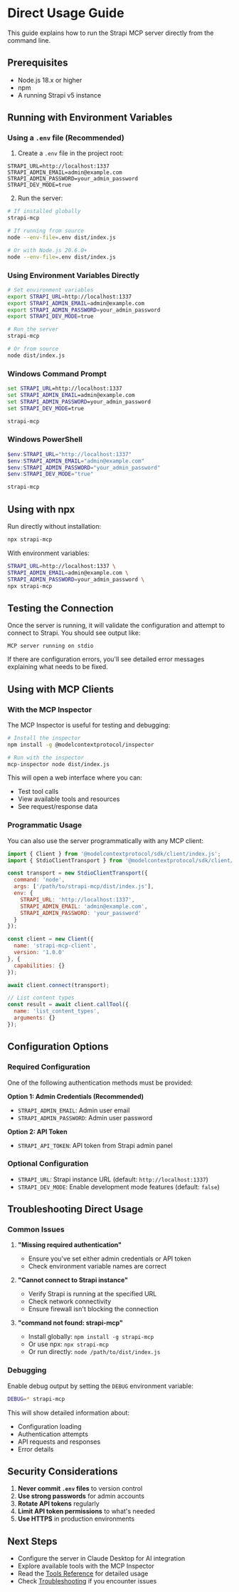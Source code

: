 # Direct Usage Guide

This guide explains how to run the Strapi MCP server directly from the command line.

## Prerequisites

- Node.js 18.x or higher
- npm
- A running Strapi v5 instance

## Running with Environment Variables

### Using a `.env` file (Recommended)

1. Create a `.env` file in the project root:
```env
STRAPI_URL=http://localhost:1337
STRAPI_ADMIN_EMAIL=admin@example.com
STRAPI_ADMIN_PASSWORD=your_admin_password
STRAPI_DEV_MODE=true
```

2. Run the server:
```bash
# If installed globally
strapi-mcp

# If running from source
node --env-file=.env dist/index.js

# Or with Node.js 20.6.0+
node --env-file=.env dist/index.js
```

### Using Environment Variables Directly

```bash
# Set environment variables
export STRAPI_URL=http://localhost:1337
export STRAPI_ADMIN_EMAIL=admin@example.com
export STRAPI_ADMIN_PASSWORD=your_admin_password
export STRAPI_DEV_MODE=true

# Run the server
strapi-mcp

# Or from source
node dist/index.js
```

### Windows Command Prompt

```cmd
set STRAPI_URL=http://localhost:1337
set STRAPI_ADMIN_EMAIL=admin@example.com
set STRAPI_ADMIN_PASSWORD=your_admin_password
set STRAPI_DEV_MODE=true

strapi-mcp
```

### Windows PowerShell

```powershell
$env:STRAPI_URL="http://localhost:1337"
$env:STRAPI_ADMIN_EMAIL="admin@example.com"
$env:STRAPI_ADMIN_PASSWORD="your_admin_password"
$env:STRAPI_DEV_MODE="true"

strapi-mcp
```

## Using with npx

Run directly without installation:

```bash
npx strapi-mcp
```

With environment variables:
```bash
STRAPI_URL=http://localhost:1337 \
STRAPI_ADMIN_EMAIL=admin@example.com \
STRAPI_ADMIN_PASSWORD=your_admin_password \
npx strapi-mcp
```

## Testing the Connection

Once the server is running, it will validate the configuration and attempt to connect to Strapi. You should see output like:

```
MCP server running on stdio
```

If there are configuration errors, you'll see detailed error messages explaining what needs to be fixed.

## Using with MCP Clients

### With the MCP Inspector

The MCP Inspector is useful for testing and debugging:

```bash
# Install the inspector
npm install -g @modelcontextprotocol/inspector

# Run with the inspector
mcp-inspector node dist/index.js
```

This will open a web interface where you can:
- Test tool calls
- View available tools and resources
- See request/response data

### Programmatic Usage

You can also use the server programmatically with any MCP client:

```javascript
import { Client } from '@modelcontextprotocol/sdk/client/index.js';
import { StdioClientTransport } from '@modelcontextprotocol/sdk/client/stdio.js';

const transport = new StdioClientTransport({
  command: 'node',
  args: ['/path/to/strapi-mcp/dist/index.js'],
  env: {
    STRAPI_URL: 'http://localhost:1337',
    STRAPI_ADMIN_EMAIL: 'admin@example.com',
    STRAPI_ADMIN_PASSWORD: 'your_password'
  }
});

const client = new Client({
  name: 'strapi-mcp-client',
  version: '1.0.0'
}, {
  capabilities: {}
});

await client.connect(transport);

// List content types
const result = await client.callTool({
  name: 'list_content_types',
  arguments: {}
});
```

## Configuration Options

### Required Configuration

One of the following authentication methods must be provided:

**Option 1: Admin Credentials (Recommended)**
- `STRAPI_ADMIN_EMAIL`: Admin user email
- `STRAPI_ADMIN_PASSWORD`: Admin user password

**Option 2: API Token**
- `STRAPI_API_TOKEN`: API token from Strapi admin panel

### Optional Configuration

- `STRAPI_URL`: Strapi instance URL (default: `http://localhost:1337`)
- `STRAPI_DEV_MODE`: Enable development mode features (default: `false`)

## Troubleshooting Direct Usage

### Common Issues

1. **"Missing required authentication"**
   - Ensure you've set either admin credentials or API token
   - Check environment variable names are correct

2. **"Cannot connect to Strapi instance"**
   - Verify Strapi is running at the specified URL
   - Check network connectivity
   - Ensure firewall isn't blocking the connection

3. **"command not found: strapi-mcp"**
   - Install globally: `npm install -g strapi-mcp`
   - Or use npx: `npx strapi-mcp`
   - Or run directly: `node /path/to/dist/index.js`

### Debugging

Enable debug output by setting the `DEBUG` environment variable:

```bash
DEBUG=* strapi-mcp
```

This will show detailed information about:
- Configuration loading
- Authentication attempts
- API requests and responses
- Error details

## Security Considerations

1. **Never commit `.env` files** to version control
2. **Use strong passwords** for admin accounts
3. **Rotate API tokens** regularly
4. **Limit API token permissions** to what's needed
5. **Use HTTPS** in production environments

## Next Steps

- Configure the server in Claude Desktop for AI integration
- Explore available tools with the MCP Inspector
- Read the [Tools Reference](./TOOLS-v2.md) for detailed usage
- Check [Troubleshooting](./TROUBLESHOOTING.md) if you encounter issues